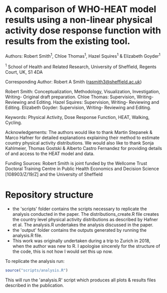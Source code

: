 # A comparison of WHO-HEAT model results using a non-linear physical activity dose response function with results from the existing tool.

Authors: Robert Smith<sup>1</sup>, Chloe Thomas<sup>1</sup>, Hazel Squires<sup>1</sup> & Elizabeth Goyder<sup>1</sup>

<sup>1</sup> School of Health and Related Research, University of Shefﬁeld, Regents Court, UK, S1 4DA

Corresponding Author: Robert A Smith (rasmith3@sheffield.ac.uk)

Robert Smith: Conceptualization, Methodology, Visualization, Investigation, Writing- Original draft preparation.
Chloe Thomas: Supervision, Writing- Reviewing and Editing. 
Hazel Squires: Supervision, Writing- Reviewing and Editing. 
Elizabeth Goyder: Supervision, Writing- Reviewing and Editing.

Keywords: Physical Activity, Dose Response Function, HEAT, Walking, Cycling.

Acknowledgements:  The authors would like to thank Martin Stepanek & Marco Hafner for detailed explanations explaining their method to estimate country physical activity distributions. We would also like to thank Sonja Kahlmeier, Thomas Gostski & Alberto Castro Fernandez for providing details of and access to the HEAT model and data.

Funding Sources: Robert Smith is joint funded by the Wellcome Trust Doctoral Training Centre in Public Health Economics and Decision Science [108903/Z/19/Z] and the University of Shefﬁeld

# Repository structure
- the 'scripts' folder contains the scripts necessary to replicate the analysis conducted in the paper. The distributions_create.R file creates the country level physical activity distributions as described by Hafner et al. The analysis.R undertakes the analysis discussed in the paper.
- the 'output' folder contains the outputs generated by running the analysis.R file.
- This work was originally undertaken during a trip to Zurich in 2018, when the author was new to R. I apologise sincerely for the structure of the code, this is not how I would set this up now.

To replicate the analysis run:

``` r
source("scripts/analysis.R")
```
This will run the 'analysis.R' script which produces all plots & results files described in the publication.


